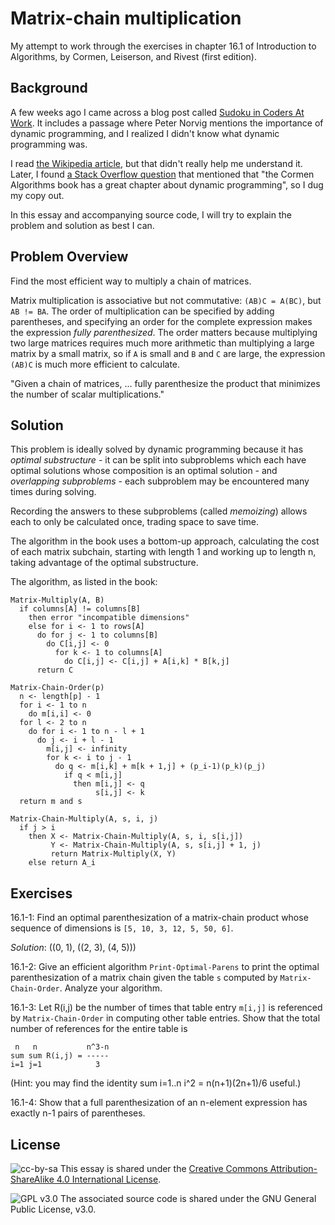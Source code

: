 # Matrix-chain multiplication

My attempt to work through the exercises in chapter 16.1 of Introduction to
Algorithms, by Cormen, Leiserson, and Rivest (first edition).

## Background

A few weeks ago I came across a blog post called [Sudoku in Coders At
Work](http://pindancing.blogspot.com/2009/09/sudoku-in-coders-at-work.html). It
includes a passage where Peter Norvig mentions the importance of dynamic
programming, and I realized I didn't know what dynamic programming was.

I read
[the Wikipedia article](http://en.wikipedia.org/wiki/Dynamic_programming), but
that didn't really help me understand it. Later, I found [a Stack Overflow
question](https://stackoverflow.com/q/1065433/25637) that mentioned that "the
Cormen Algorithms book has a great chapter about dynamic programming", so I dug
my copy out.

In this essay and accompanying source code, I will try to explain the problem
and solution as best I can.

## Problem Overview

Find the most efficient way to multiply a chain of matrices.

Matrix multiplication is associative but not commutative: `(AB)C = A(BC)`, but
`AB != BA`. The order of multiplication can be specified by adding parentheses,
and specifying an order for the complete expression makes the expression *fully
parenthesized*. The order matters because multiplying two large matrices
requires much more arithmetic than multiplying a large matrix by a small
matrix, so if `A` is small and `B` and `C` are large, the expression `(AB)C` is
much more efficient to calculate.

"Given a chain of matrices, ... fully parenthesize the product that minimizes
the number of scalar multiplications."

## Solution

This problem is ideally solved by dynamic programming because it has *optimal
substructure* - it can be split into subproblems which each have optimal
solutions whose composition is an optimal solution - and *overlapping
subproblems* - each subproblem may be encountered many times during solving.

Recording the answers to these subproblems (called *memoizing*)  allows each
to only be calculated once, trading space to save time.

The algorithm in the book uses a bottom-up approach, calculating the cost of
each matrix subchain, starting with length 1 and working up to length n, taking
advantage of the optimal substructure.

The algorithm, as listed in the book:

```
Matrix-Multiply(A, B)
  if columns[A] != columns[B]
    then error "incompatible dimensions"
    else for i <- 1 to rows[A]
      do for j <- 1 to columns[B]
        do C[i,j] <- 0
          for k <- 1 to columns[A]
            do C[i,j] <- C[i,j] + A[i,k] * B[k,j]
      return C

Matrix-Chain-Order(p)
  n <- length[p] - 1
  for i <- 1 to n
    do m[i,i] <- 0
  for l <- 2 to n
    do for i <- 1 to n - l + 1
      do j <- i + l - 1
        m[i,j] <- infinity
        for k <- i to j - 1
          do q <- m[i,k] + m[k + 1,j] + (p_i-1)(p_k)(p_j)
            if q < m[i,j]
              then m[i,j] <- q
                   s[i,j] <- k
  return m and s

Matrix-Chain-Multiply(A, s, i, j)
  if j > i
    then X <- Matrix-Chain-Multiply(A, s, i, s[i,j])
         Y <- Matrix-Chain-Multiply(A, s, s[i,j] + 1, j)
         return Matrix-Multiply(X, Y)
    else return A_i
```

## Exercises

16.1-1: Find an optimal parenthesization of a matrix-chain product whose
sequence of dimensions is `[5, 10, 3, 12, 5, 50, 6]`.

*Solution*: ((0, 1), ((2, 3), (4, 5)))

16.1-2: Give an efficient algorithm `Print-Optimal-Parens` to print the optimal
parenthesization of a matrix chain given the table `s` computed by
`Matrix-Chain-Order`. Analyze your algorithm.

16.1-3: Let R(i,j) be the number of times that table entry `m[i,j]` is
referenced by `Matrix-Chain-Order` in computing other table entries. Show that
the total number of references for the entire table is

```
 n   n           n^3-n
sum sum R(i,j) = -----
i=1 j=1            3
```

(Hint: you may find the identity sum i=1..n i^2 = n(n+1)(2n+1)/6 useful.)

16.1-4: Show that a full parenthesization of an n-element expression has
exactly n-1 pairs of parentheses.


## License

![cc-by-sa](https://i.creativecommons.org/l/by-sa/4.0/88x31.png)
This essay is shared under the [Creative Commons Attribution-ShareAlike 4.0
International License](http://creativecommons.org/licenses/by-sa/4.0/).

![GPL v3.0](https://www.gnu.org/graphics/gplv3-88x31.png)
The associated source code is shared under the GNU General Public License,
v3.0.
